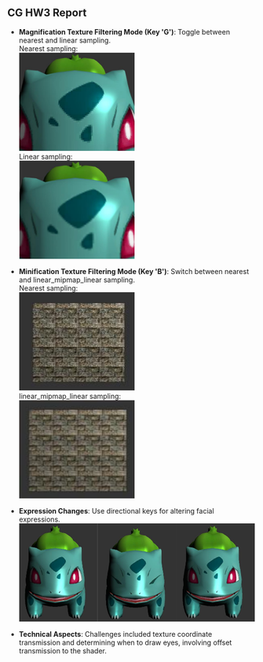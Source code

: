 ## CG HW3 Report

- **Magnification Texture Filtering Mode (Key 'G')**: Toggle between nearest and linear sampling. \
    Nearest sampling: \
    <img src="pic/image.png" alt="drawing" width="235" height="200"/> \
    Linear sampling: \
    <img src="pic/image-2.png" alt="drawing" width="235" height="200"/> 
- **Minification Texture Filtering Mode (Key 'B')**: Switch between nearest and linear_mipmap_linear sampling. \
    Nearest sampling: \
    <img src="pic/image-3.png" alt="drawing" width="235" height="200"/> \
    linear_mipmap_linear sampling: \
    <img src="pic/image-4.png" alt="drawing" width="235" height="200"/> 

- **Expression Changes**: Use directional keys for altering facial expressions. \
    <img src="pic/image-5.png" alt="drawing" width="550" height="200"/> 

- **Technical Aspects**: Challenges included texture coordinate transmission and determining when to draw eyes, involving offset transmission to the shader.